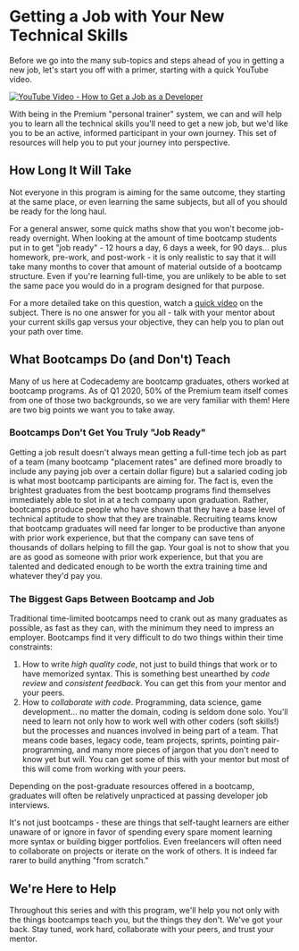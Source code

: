# Getting a Job with Your New Technical Skills

Before we go into the many sub-topics and steps ahead of you in getting a new job, let's start you off with a primer, starting with a quick YouTube video.

[![YouTube Video - How to Get a Job as a Developer](https://i.imgur.com/jzIw3A1.png)](https://www.youtube.com/watch?v=ZpMbgfJO5js)

With being in the Premium "personal trainer" system, we can and will help you to learn all the technical skills you'll need to get a new job, but we'd like you to be an active, informed participant in your own journey.  This set of resources will help you to put your journey into perspective.

## How Long It Will Take

Not everyone in this program is aiming for the same outcome, they starting at the same place, or even learning the same subjects, but all of you should be ready for the long haul.

For a general answer, some quick maths show that you won't become job-ready overnight.  When looking at the amount of time bootcamp students put in to get "job ready" - 12 hours a day, 6 days a week, for 90 days... plus homework, pre-work, and post-work - it is only realistic to say that it will take many months to cover that amount of material outside of a bootcamp structure.  Even if you're learning full-time, you are unlikely to be able to set the same pace you would do in a program designed for that purpose.

For a more detailed take on this question, watch a [quick video](https://youtu.be/sKJMxikItYg) on the subject.  There is no one answer for you all - talk with your mentor about your current skills gap versus your objective, they can help you to plan out your path over time.

## What Bootcamps Do (and Don't) Teach

Many of us here at Codecademy are bootcamp graduates, others worked at bootcamp programs.  As of Q1 2020, 50% of the Premium team itself comes from one of those two backgrounds, so we are very familiar with them!  Here are two big points we want you to take away.

### Bootcamps Don't Get You Truly "Job Ready"

Getting a job result doesn't always mean getting a full-time tech job as part of a team (many bootcamp "placement rates" are defined more broadly to include any paying job over a certain dollar figure) but a salaried coding job is what most bootcamp participants are aiming for.  The fact is, even the brightest graduates from the best bootcamp programs find themselves immediately able to slot in at a tech company upon graduation.  Rather, bootcamps produce people who have shown that they have a base level of technical aptitude to show that they are trainable.  Recruiting teams know that bootcamp graduates will need far longer to be productive than anyone with prior work experience, but that the company can save tens of thousands of dollars helping to fill the gap.  Your goal is not to show that you are as good as someone with prior work experience, but that you are talented and dedicated enough to be worth the extra training time and whatever they'd pay you.

### The Biggest Gaps Between Bootcamp and Job

Traditional time-limited bootcamps need to crank out as many graduates as possible, as fast as they can, with the minimum they need to impress an employer.  Bootcamps find it very difficult to do two things within their time constraints:

1. How to write *high quality code*, not just to build things that work or to have memorized syntax.  This is something best unearthed by _code review_ and _consistent feedback_.  You can get this from your mentor and your peers.
2. How to *collaborate with code*.  Programming, data science, game development... no matter the domain, coding is seldom done solo.  You'll need to learn not only how to work well with other coders (soft skills!) but the processes and nuances involved in being part of a team.  That means code bases, legacy code, team projects, sprints, pointing pair-programming, and many more pieces of jargon that you don't need to know yet but will.  You can get some of this with your mentor but most of this will come from working with your peers.

Depending on the post-graduate resources offered in a bootcamp, graduates will often be relatively unpracticed at passing developer job interviews.

It's not just bootcamps - these are things that self-taught learners are either unaware of or ignore in favor of spending every spare moment learning more syntax or building bigger portfolios.  Even freelancers will often need to collaborate on projects or iterate on the work of others.  It is indeed far rarer to build anything "from scratch."

## We're Here to Help

Throughout this series and with this program, we'll help you not only with the things bootcamps teach you, but the things they don't.  We've got your back.  Stay tuned, work hard, collaborate with your peers, and trust your mentor.
